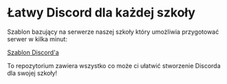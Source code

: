 # Łatwy Discord dla każdej szkoły

Szablon bazujący na serwerze naszej szkoły który umożliwia przygotować serwer w kilka minut:

[Szablon Discord'a](https://discord.new/ZJfttwV8CwnT)

To repozytorium zawiera wszystko co może ci ułatwić stworzenie Discorda dla swojej szkoły!
